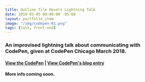 ```yaml
---
title: Outline Tile Hovers Lightning Talk
date: 2018-03-05 00:00:00 -05:00
layout: portfolio_item
image: "/img/codepen-01.png"
tags: [talk, front-end]
---
```


### An improvised lightning talk about communicating with CodePen, given at CodePen Chicago March 2018.
#### [View the CodePen](https://codepen.io/sublimemarch/pen/zpPveo) | [View CodePen's blog entry](https://codepen.io/brianmontanaweb/post/codepen-chicago-march-5th-2018)

#### More info coming soon.
